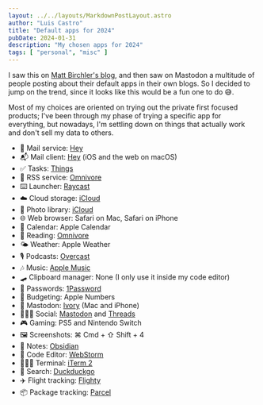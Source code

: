 ```yaml
---
layout: ../../layouts/MarkdownPostLayout.astro
author: "Luis Castro"
title: "Default apps for 2024"
pubDate: 2024-01-31
description: "My chosen apps for 2024"
tags: [ "personal", "misc" ]
---
```


I saw this on [Matt Birchler's blog](https://birchtree.me/blog/my-default-apps-at-the-end-of-2023/), and then saw on
Mastodon a multitude of people posting about their default apps in their own blogs. So I decided to jump on the trend,
since it looks like this would be a fun one to do 😅.

Most of my choices are oriented on trying out the private first focused products; I've been through my phase of trying a
specific app for everything, but nowadays, I'm settling down on things that actually work and don't sell my data to others.

- 📧 Mail service: [Hey](https://www.hey.com)
- 📬 Mail client: [Hey](https://www.hey.com) (iOS and the web on macOS)
- ✅ Tasks: [Things](https://culturedcode.com/things/)
- 📰 RSS service: [Omnivore](https://omnivore.app)
- ⌨️ Launcher: [Raycast](https://www.raycast.com)
- ☁️ Cloud storage: [iCloud](https://www.icloud.com)
- 🌅 Photo library: [iCloud](https://www.icloud.com)
- 🌐 Web browser: Safari on Mac, Safari on iPhone
- 📆 Calendar: Apple Calendar
- 📖 Reading: [Omnivore](https://omnivore.app)
- 🌤️ Weather: Apple Weather
- 🎙️ Podcasts: [Overcast](https://overcast.fm)
- 🎶 Music: [Apple Music](https://music.apple.com/us/browse)
- 🛹 Clipboard manager: None (I only use it inside my code editor)
- 🔐 Passwords: [1Password](https://1password.com)
- 💸 Budgeting: Apple Numbers
- 🐘 Mastodon: [Ivory](https://tapbots.com/ivory/) (Mac and iPhone)
- 💁🏻‍♂️ Social: [Mastodon](https://mastodon.social/@castrolem) and [Threads](https://www.threads.net/@castrolem)
- 🎮 Gaming: PS5 and Nintendo Switch
- 🖼️ Screenshots: ⌘ Cmd + ⇧ Shift + 4
- 📝 Notes: [Obsidian](https://obsidian.md)
- 🧮 Code Editor: [WebStorm](https://www.jetbrains.com/webstorm/)
- 👨🏻‍💻 Terminal: [iTerm 2](https://iterm2.com)
- 🔎 Search: [Duckduckgo](https://duckduckgo.com)
- ✈️ Flight tracking: [Flighty](https://flightyapp.com)
- 📦 Package tracking: [Parcel](https://parcel.app)
